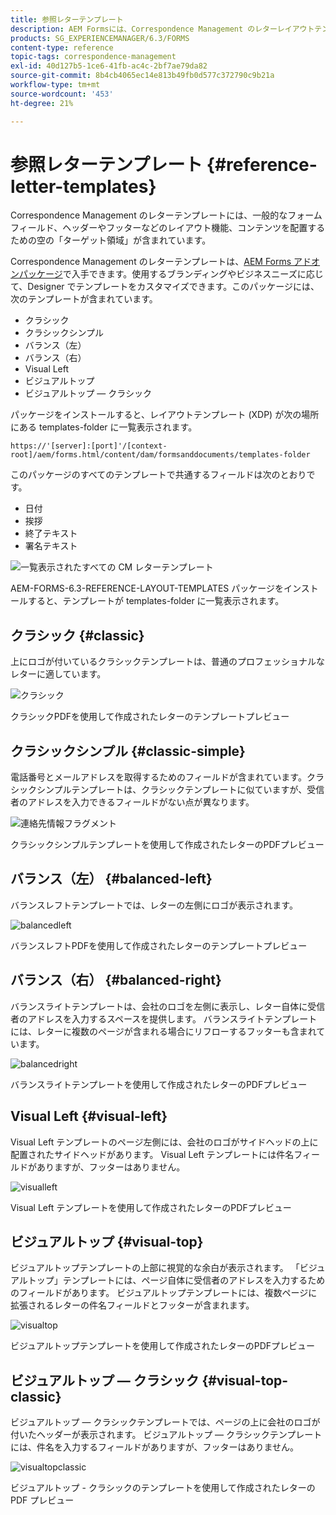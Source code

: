 ```yaml
---
title: 参照レターテンプレート
description: AEM Formsには、Correspondence Management のレターレイアウトテンプレートが用意されており、これを使用してレターをすばやく作成できます。
products: SG_EXPERIENCEMANAGER/6.3/FORMS
content-type: reference
topic-tags: correspondence-management
exl-id: 40d127b5-1ce6-41fb-ac4c-2bf7ae79da82
source-git-commit: 8b4cb4065ec14e813b49fb0d577c372790c9b21a
workflow-type: tm+mt
source-wordcount: '453'
ht-degree: 21%

---
```


# 参照レターテンプレート {#reference-letter-templates}

Correspondence Management のレターテンプレートには、一般的なフォームフィールド、ヘッダーやフッターなどのレイアウト機能、コンテンツを配置するための空の「ターゲット領域」が含まれています。

Correspondence Management のレターテンプレートは、[AEM Forms アドオンパッケージ](https://experienceleague.adobe.com/docs/experience-manager-release-information/aem-release-updates/forms-updates/aem-forms-releases.html?lang=ja)で入手できます。使用するブランディングやビジネスニーズに応じて、Designer でテンプレートをカスタマイズできます。このパッケージには、次のテンプレートが含まれています。

* クラシック
* クラシックシンプル
* バランス（左）
* バランス（右）
* Visual Left
* ビジュアルトップ
* ビジュアルトップ — クラシック

パッケージをインストールすると、レイアウトテンプレート (XDP) が次の場所にある templates-folder に一覧表示されます。

`https://'[server]:[port]'/[context-root]/aem/forms.html/content/dam/formsanddocuments/templates-folder`

このパッケージのすべてのテンプレートで共通するフィールドは次のとおりです。

* 日付
* 挨拶
* 終了テキスト
* 署名テキスト

![一覧表示されたすべての CM レターテンプレート](assets/templatescorrespondence.png)

AEM-FORMS-6.3-REFERENCE-LAYOUT-TEMPLATES パッケージをインストールすると、テンプレートが templates-folder に一覧表示されます。

## クラシック {#classic}

上にロゴが付いているクラシックテンプレートは、普通のプロフェッショナルなレターに適しています。

![クラシック](assets/classic.png)

クラシックPDFを使用して作成されたレターのテンプレートプレビュー

## クラシックシンプル {#classic-simple}

電話番号とメールアドレスを取得するためのフィールドが含まれています。クラシックシンプルテンプレートは、クラシックテンプレートに似ていますが、受信者のアドレスを入力できるフィールドがない点が異なります。

![連絡先情報フラグメント](assets/classicsimple.png)

クラシックシンプルテンプレートを使用して作成されたレターのPDFプレビュー

## バランス（左） {#balanced-left}

バランスレフトテンプレートでは、レターの左側にロゴが表示されます。

![balancedleft](assets/balancedleft.png)

バランスレフトPDFを使用して作成されたレターのテンプレートプレビュー

## バランス（右） {#balanced-right}

バランスライトテンプレートは、会社のロゴを左側に表示し、レター自体に受信者のアドレスを入力するスペースを提供します。 バランスライトテンプレートには、レターに複数のページが含まれる場合にリフローするフッターも含まれています。

![balancedright](assets/balancedright.png)

バランスライトテンプレートを使用して作成されたレターのPDFプレビュー

## Visual Left {#visual-left}

Visual Left テンプレートのページ左側には、会社のロゴがサイドヘッドの上に配置されたサイドヘッドがあります。 Visual Left テンプレートには件名フィールドがありますが、フッターはありません。

![visualleft](assets/visualleft.png)

Visual Left テンプレートを使用して作成されたレターのPDFプレビュー

## ビジュアルトップ {#visual-top}

ビジュアルトップテンプレートの上部に視覚的な余白が表示されます。 「ビジュアルトップ」テンプレートには、ページ自体に受信者のアドレスを入力するためのフィールドがあります。 ビジュアルトップテンプレートには、複数ページに拡張されるレターの件名フィールドとフッターが含まれます。

![visualtop](assets/visualtop.png)

ビジュアルトップテンプレートを使用して作成されたレターのPDFプレビュー

## ビジュアルトップ — クラシック {#visual-top-classic}

ビジュアルトップ — クラシックテンプレートでは、ページの上に会社のロゴが付いたヘッダーが表示されます。 ビジュアルトップ — クラシックテンプレートには、件名を入力するフィールドがありますが、フッターはありません。

![visualtopclassic](assets/visualtopclassic.png)

ビジュアルトップ - クラシックのテンプレートを使用して作成されたレターの PDF プレビュー
